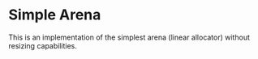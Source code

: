 # Simple Arena

This is an implementation of the simplest arena (linear allocator) without resizing capabilities.